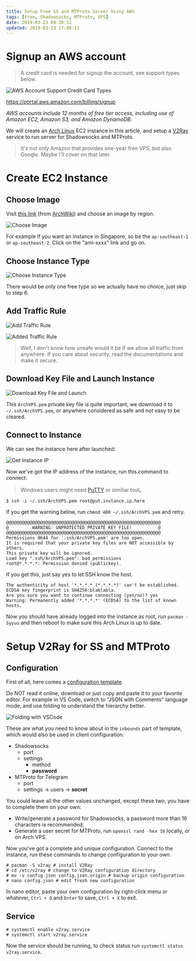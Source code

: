```yaml
---
title: Setup Free SS and MTProto Server Using AWS
tags: [Free, Shadowsocks, MTProto, VPS]
date: 2019-03-23 09:30:11
updated: 2019-03-23 17:08:11
---
```


# Signup an AWS account

> A credit card is needed for signup the account, see support types below.

![AWS Account Support Credit Card Types](./Setup-Free-SS-and-MTProto-Server-Using-AWS/AWS-Credit-Card-Types.png)

https://portal.aws.amazon.com/billing/signup

*AWS accounts include 12 months of free tier access, including use of Amazon EC2, Amazon S3, and Amazon DynamoDB.*

We will create an [Arch Linux][0] EC2 instance in this article, and setup a [V2Ray][1] service to run server for Shadowsocks and MTProto.

[0]: <https://www.archlinux.org/>
[1]: <https://www.v2ray.com/en/index.html> "Project V · Project V"

> It's not only Amazon that provides one-year free VPS, but also Google. Maybe I'll cover on that later.

<!-- more -->

# Create EC2 Instance

## Choose Image

Visit [this link][2] (from [ArchWiki][3]) and choose an image by region.

![Choose Image](./Setup-Free-SS-and-MTProto-Server-Using-AWS/Choose-Image.png)

[2]: https://www.uplinklabs.net/projects/arch-linux-on-ec2/
[3]: <https://wiki.archlinux.org/index.php/Arch_Linux_AMIs_for_Amazon_Web_Services> "Arch Linux AMIs for Amazon Web Services - ArchWiki"

For example if you want an instance in Singapore, so be the `ap-southeast-1` or `ap-southeast-2`. Click on the "ami-xxxx" link and go on.

## Choose Instance Type

![Choose Instance Type](./Setup-Free-SS-and-MTProto-Server-Using-AWS/Choose-Instance-Type.png)

There would be only one free type so we actually have no choice, just skip to step 6.

## Add Traffic Rule

![Add Traffic Rule](./Setup-Free-SS-and-MTProto-Server-Using-AWS/Add-Traffic-Rule.png)

![Added Traffic Rule](./Setup-Free-SS-and-MTProto-Server-Using-AWS/Added-Traffic-Rule.png)

> Well, I don't know how unsafe would it be if we allow all traffic from anywhere. If you care about security, read the documentations and make it secure.

## Download Key File and Launch Instance

![Download Key File and Launch](./Setup-Free-SS-and-MTProto-Server-Using-AWS/Download-Key-File-and-Launch.png)

This `ArchVPS.pem` private key file is quite important, we download it to `~/.ssh/ArchVPS.pem`, or anywhere considered as safe and not easy to be cleared.

## Connect to Instance

We can see the instance here after launched:

![Get Instance IP](./Setup-Free-SS-and-MTProto-Server-Using-AWS/Get-Instance-IP.png "Get Instance IP")

Now we've got the IP address of the instance, run this command to connect:

> Windows users might need [PuTTY][4] or similiar tool。

```shell
$ ssh -i ~/.ssh/ArchVPS.pem root@put.instance.ip.here
```

[4]: <https://www.putty.org/> "Download PuTTY - a free SSH and telnet client for Windows"

If you get the warning below, run `chmod 400 ~/.ssh/ArchVPS.pem` and retry.

```shell
@@@@@@@@@@@@@@@@@@@@@@@@@@@@@@@@@@@@@@@@@@@@@@@@@@@@@@@@@@@
@         WARNING: UNPROTECTED PRIVATE KEY FILE!          @
@@@@@@@@@@@@@@@@@@@@@@@@@@@@@@@@@@@@@@@@@@@@@@@@@@@@@@@@@@@
Permissions 0644 for '.ssh/ArchVPS.pem' are too open.
It is required that your private key files are NOT accessible by others.
This private key will be ignored.
Load key ".ssh/ArchVPS.pem": bad permissions
root@*.*.*.*: Permission denied (publickey).
```

If you get this, just say yes to let SSH know the host.

```shell
The authenticity of host '*.*.*.* (*.*.*.*)' can't be established.
ECDSA key fingerprint is SHA256:blablabla.
Are you sure you want to continue connecting (yes/no)? yes
Warning: Permanently added '*.*.*.*' (ECDSA) to the list of known hosts.
```

Now you should have already logged into the instance as root, run `pacman -Syyuu` and then reboot to make sure this Arch Linux is up to date.

# Setup V2Ray for SS and MTProto

## Configuration

First of all, here comes a [configuration template](./Setup-Free-SS-and-MTProto-Server-Using-AWS/V2Ray-Server-Configuration.jsonc "V2Ray-Server-Configuration.jsonc").

Do NOT read it online, download or just copy and paste it to your favorite editor. For example in VS Code, switch to "JSON with Comments" language mode, and use folding to understand the hierarchy better.

![Folding with VSCode](./Setup-Free-SS-and-MTProto-Server-Using-AWS/Folding-with-VSCode.png "Folding with VSCode")

These are what you need to know about in the `inbounds` part of template, which would also be used in client configuration:

- Shadowsocks
    - port
    - settings
        - method
        - **password**
- MTProto for Telegram
    - port
    - settings -> users -> **secret**

You could leave all the other values unchanged, except these two, you have to complete them on your own:

- Write/generate a password for Shadowsocks, a password more than 16 characters is recommended;
- Generate a user secret for MTProto, run `openssl rand -hex 16` locally, or on Arch VPS.

Now you've got a complete and unique configuration. Connect to the instance, run these commands to change configuration to your own.

```shell
# pacman -S v2ray # install V2Ray
# cd /etc/v2ray # change to V2Ray configuration directory
# mv -v config.json config.json.origin # backup origin configuration
# nano config.json # edit fresh new configuration
```

In nano editor, paste your own configuration by right-click menu or whatever, `Ctrl + O` and `Enter` to save, `Ctrl + X` to exit.

## Service

```shell
# systemctl enable v2ray.service
# systemctl start v2ray.service
```

Now the service should be running, to check status run `systemctl status v2ray.service`.

